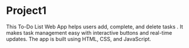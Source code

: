 # Project1
This To-Do List Web App helps users add, complete, and delete tasks . It makes task management easy with interactive buttons and real-time updates. The app is built using HTML, CSS, and JavaScript.
